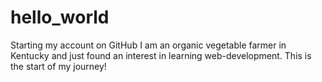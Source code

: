 # hello_world
Starting my account on GitHub
I am an organic vegetable farmer in Kentucky and just found an interest in learning web-development. This is the start of my journey!
